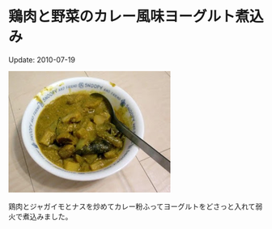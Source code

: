 鶏肉と野菜のカレー風味ヨーグルト煮込み
=====

Update: 2010-07-19

![](20100719c.jpg)

鶏肉とジャガイモとナスを炒めてカレー粉ふってヨーグルトをどさっと入れて弱火で煮込みました。
